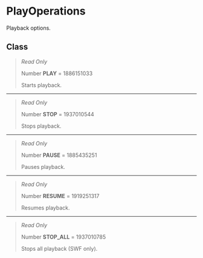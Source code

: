 # PlayOperations
Playback options.

## Class
> *Read Only* 
> 
> Number **PLAY** = 1886151033
> 
> Starts playback.
*** 
> *Read Only* 
> 
> Number **STOP** = 1937010544
> 
> Stops playback.
*** 
> *Read Only* 
> 
> Number **PAUSE** = 1885435251
> 
> Pauses playback.
*** 
> *Read Only* 
> 
> Number **RESUME** = 1919251317
> 
> Resumes playback.
*** 
> *Read Only* 
> 
> Number **STOP_ALL** = 1937010785
> 
> Stops all playback (SWF only).

